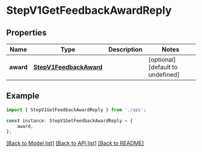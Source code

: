 # StepV1GetFeedbackAwardReply


## Properties

Name | Type | Description | Notes
------------ | ------------- | ------------- | -------------
**award** | [**StepV1FeedbackAward**](StepV1FeedbackAward.md) |  | [optional] [default to undefined]

## Example

```typescript
import { StepV1GetFeedbackAwardReply } from './api';

const instance: StepV1GetFeedbackAwardReply = {
    award,
};
```

[[Back to Model list]](../README.md#documentation-for-models) [[Back to API list]](../README.md#documentation-for-api-endpoints) [[Back to README]](../README.md)
